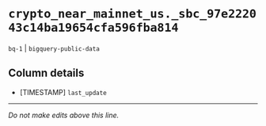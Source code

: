 # `crypto_near_mainnet_us._sbc_97e222043c14ba19654cfa596fba814`
`bq-1` | `bigquery-public-data`

## Column details
* [TIMESTAMP] `last_update`

-------------------------------------------------------------------------------
*Do not make edits above this line.*

